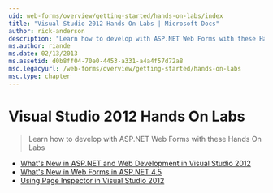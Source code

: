 ```yaml
---
uid: web-forms/overview/getting-started/hands-on-labs/index
title: "Visual Studio 2012 Hands On Labs | Microsoft Docs"
author: rick-anderson
description: "Learn how to develop with ASP.NET Web Forms with these Hands On Labs"
ms.author: riande
ms.date: 02/13/2013
ms.assetid: d0b8ff04-70e0-4453-a331-a4a4f57d72a8
msc.legacyurl: /web-forms/overview/getting-started/hands-on-labs
msc.type: chapter
---
```

# Visual Studio 2012 Hands On Labs

> Learn how to develop with ASP.NET Web Forms with these Hands On Labs


- [What's New in ASP.NET and Web Development in Visual Studio 2012](whats-new-in-aspnet-and-web-development-in-visual-studio-2012.md)
- [What's New in Web Forms in ASP.NET 4.5](whats-new-in-web-forms-in-aspnet-45.md)
- [Using Page Inspector in Visual Studio 2012](using-page-inspector-in-visual-studio-2012.md)
